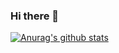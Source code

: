 ### Hi there 👋

[![Anurag's github stats](https://github-readme-stats.vercel.app/api?username=Poompong-b)](https://github.com/anuraghazra/github-readme-stats)
